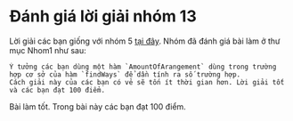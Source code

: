 # Đánh giá lời giải nhóm 13
Lời giải các bạn giống với nhóm 5 [tại đây](../Nhom13). Nhóm đã đánh giá bài làm ở thư mục Nhom1 như sau:
```
Ý tưởng các bạn dùng một hàm `AmountOfArangement` dùng trong trường hợp cơ sở của hàm `findWays` để dần tính ra số trường hợp.
Cách giải này của các bạn có vẻ sẽ tốn ít thời gian hơn. Lời giải tốt và các bạn đạt 100 điểm.
```
Bài làm tốt. Trong bài này các bạn đạt 100 điểm.
